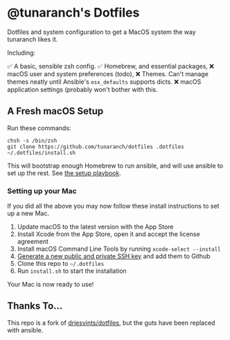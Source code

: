 # @tunaranch's Dotfiles

Dotfiles and system configuration to get a MacOS system the way tunaranch likes it.

Including:

✅ A basic, sensible zsh config.
✅ Homebrew, and essential packages,
❌ macOS user and system preferences (todo),
  ❌ Themes. Can't manage themes neatly until Ansible's
     `osx_defaults` supports dicts.
❌ macOS application settings (probably won't bother with this.

## A Fresh macOS Setup

Run these commands:

```shell script
chsh -s /bin/zsh
git clone https://github.com/tunaranch/dotfiles .dotfiles
~/.dotfiles/install.sh
```

This will bootstrap enough Homebrew to run ansible, and will use ansible
to set up the rest. See [the setup playbook](./ansible/setup.playbook.yml).  

### Setting up your Mac

If you did all the above you may now follow these install instructions to set up a new Mac.

1. Update macOS to the latest version with the App Store
2. Install Xcode from the App Store, open it and accept the license agreement
3. Install macOS Command Line Tools by running `xcode-select --install`
4. [Generate a new public and private SSH key](https://help.github.com/en/github/authenticating-to-github/generating-a-new-ssh-key-and-adding-it-to-the-ssh-agent) and add them to Github
5. Clone this repo to `~/.dotfiles`
6. Run `install.sh` to start the installation


Your Mac is now ready to use!

## Thanks To...

This repo is a fork of [driesvints/dotfiles](https://github.com/driesvints/dotfiles), but
the guts have been replaced with ansible.
